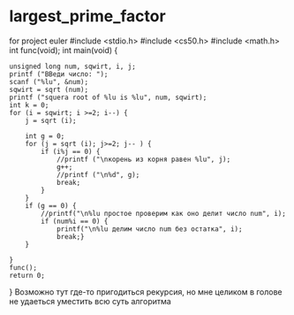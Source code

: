 # largest_prime_factor
for project euler
#include <stdio.h>
#include <cs50.h>
#include <math.h>
    int func(void);
int main(void) {


    unsigned long num, sqwirt, i, j;
    printf ("ВВеди число: ");
    scanf ("%lu", &num);
    sqwirt = sqrt (num);
    printf ("squera root of %lu is %lu", num, sqwirt);
    int k = 0;
    for (i = sqwirt; i >=2; i--) {
        j = sqrt (i);

        int g = 0;
        for (j = sqrt (i); j>=2; j-- ) {
            if (i%j == 0) {
                //printf ("\nкорень из корня равен %lu", j);
                g++;
                //printf ("\n%d", g);
                break;
            }
        }
        if (g == 0) {
            //printf("\n%lu простое проверим как оно делит число num", i);
            if (num%i == 0) {
                printf("\n%lu делим число num без остатка", i);
                break;}
        }

    }
    func();
    return 0;
}
Возможно тут где-то пригодиться рекурсия, но мне целиком в голове не удаеться уместить всю суть алгоритма
